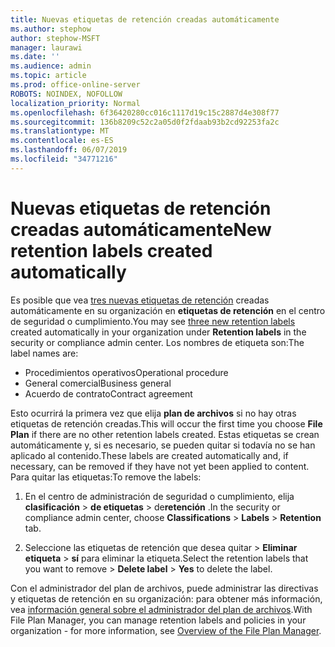```yaml
---
title: Nuevas etiquetas de retención creadas automáticamente
ms.author: stephow
author: stephow-MSFT
manager: laurawi
ms.date: ''
ms.audience: admin
ms.topic: article
ms.prod: office-online-server
ROBOTS: NOINDEX, NOFOLLOW
localization_priority: Normal
ms.openlocfilehash: 6f36420280cc016c1117d19c15c2887d4e308f77
ms.sourcegitcommit: 136b8209c52c2a05d0f2fdaab93b2cd92253fa2c
ms.translationtype: MT
ms.contentlocale: es-ES
ms.lasthandoff: 06/07/2019
ms.locfileid: "34771216"
---
```

# <a name="new-retention-labels-created-automatically"></a><span data-ttu-id="3a4be-102">Nuevas etiquetas de retención creadas automáticamente</span><span class="sxs-lookup"><span data-stu-id="3a4be-102">New retention labels created automatically</span></span>

<span data-ttu-id="3a4be-103">Es posible que vea [tres nuevas etiquetas de retención](https://docs.microsoft.com/office365/securitycompliance/file-plan-manager#default-retention-labels-and-label-policy) creadas automáticamente en su organización en **etiquetas de retención** en el centro de seguridad o cumplimiento.</span><span class="sxs-lookup"><span data-stu-id="3a4be-103">You may see [three new retention labels](https://docs.microsoft.com/office365/securitycompliance/file-plan-manager#default-retention-labels-and-label-policy) created automatically in your organization under **Retention labels** in the security or compliance admin center.</span></span> <span data-ttu-id="3a4be-104">Los nombres de etiqueta son:</span><span class="sxs-lookup"><span data-stu-id="3a4be-104">The label names are:</span></span>

- <span data-ttu-id="3a4be-105">Procedimientos operativos</span><span class="sxs-lookup"><span data-stu-id="3a4be-105">Operational procedure</span></span>
- <span data-ttu-id="3a4be-106">General comercial</span><span class="sxs-lookup"><span data-stu-id="3a4be-106">Business general</span></span>
- <span data-ttu-id="3a4be-107">Acuerdo de contrato</span><span class="sxs-lookup"><span data-stu-id="3a4be-107">Contract agreement</span></span>

<span data-ttu-id="3a4be-108">Esto ocurrirá la primera vez que elija **plan de archivos** si no hay otras etiquetas de retención creadas.</span><span class="sxs-lookup"><span data-stu-id="3a4be-108">This will occur the first time you choose **File Plan** if there are no other retention labels created.</span></span> <span data-ttu-id="3a4be-109">Estas etiquetas se crean automáticamente y, si es necesario, se pueden quitar si todavía no se han aplicado al contenido.</span><span class="sxs-lookup"><span data-stu-id="3a4be-109">These labels are created automatically and, if necessary, can be removed if they have not yet been applied to content.</span></span> <span data-ttu-id="3a4be-110">Para quitar las etiquetas:</span><span class="sxs-lookup"><span data-stu-id="3a4be-110">To remove the labels:</span></span>

1. <span data-ttu-id="3a4be-111">En el centro de administración de seguridad o cumplimiento, elija **clasificación** > **de etiquetas** > de**retención** .</span><span class="sxs-lookup"><span data-stu-id="3a4be-111">In the security or compliance admin center, choose **Classifications** > **Labels** > **Retention** tab.</span></span>

1. <span data-ttu-id="3a4be-112">Seleccione las etiquetas de retención que desea quitar > **Eliminar etiqueta** > **sí** para eliminar la etiqueta.</span><span class="sxs-lookup"><span data-stu-id="3a4be-112">Select the retention labels that you want to remove > **Delete label** > **Yes** to delete the label.</span></span>

<span data-ttu-id="3a4be-113">Con el administrador del plan de archivos, puede administrar las directivas y etiquetas de retención en su organización: para obtener más información, vea [información general sobre el administrador del plan de archivos](https://docs.microsoft.com/office365/securitycompliance/file-plan-manager).</span><span class="sxs-lookup"><span data-stu-id="3a4be-113">With File Plan Manager, you can manage retention labels and policies in your organization - for more information, see [Overview of the File Plan Manager](https://docs.microsoft.com/office365/securitycompliance/file-plan-manager).</span></span>